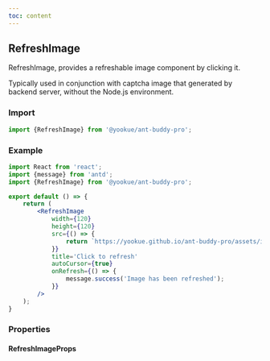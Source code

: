 ```yaml
---
toc: content
---
```


## RefreshImage

RefreshImage, provides a refreshable image component by clicking it.

Typically used in conjunction with captcha image that generated by backend server, without the Node.js environment.

### Import

```jsx | pure
import {RefreshImage} from '@yookue/ant-buddy-pro';
```

### Example

```jsx
import React from 'react';
import {message} from 'antd';
import {RefreshImage} from '@yookue/ant-buddy-pro';

export default () => {
    return (
        <RefreshImage
            width={120}
            height={120}
            src={() => {
                return `https://yookue.github.io/ant-buddy-pro/assets/ico/logo-icon.svg?timestamp=${Date.now()}`;
            }}
            title='Click to refresh'
            autoCursor={true}
            onRefresh={() => {
                message.success('Image has been refreshed');
            }}
        />
    );
}
```

### Properties

#### RefreshImageProps

<API src="@/field/RefreshImage/index.tsx" hideTitle></API>
